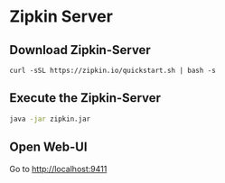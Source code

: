 # Zipkin Server

## Download Zipkin-Server
`curl -sSL https://zipkin.io/quickstart.sh | bash -s`

## Execute the Zipkin-Server
```bash
java -jar zipkin.jar
```

## Open Web-UI
Go to [http://localhost:9411](http://localhost:9411)
